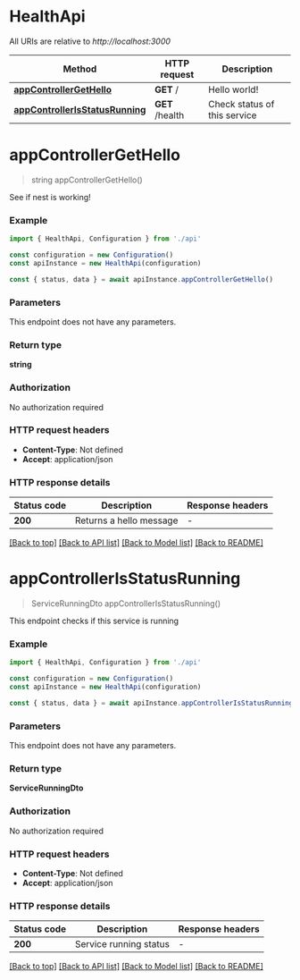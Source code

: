 # HealthApi

All URIs are relative to _http://localhost:3000_

| Method                                                            | HTTP request    | Description                  |
| ----------------------------------------------------------------- | --------------- | ---------------------------- |
| [**appControllerGetHello**](#appcontrollergethello)               | **GET** /       | Hello world!                 |
| [**appControllerIsStatusRunning**](#appcontrollerisstatusrunning) | **GET** /health | Check status of this service |

# **appControllerGetHello**

> string appControllerGetHello()

See if nest is working!

### Example

```typescript
import { HealthApi, Configuration } from './api'

const configuration = new Configuration()
const apiInstance = new HealthApi(configuration)

const { status, data } = await apiInstance.appControllerGetHello()
```

### Parameters

This endpoint does not have any parameters.

### Return type

**string**

### Authorization

No authorization required

### HTTP request headers

- **Content-Type**: Not defined
- **Accept**: application/json

### HTTP response details

| Status code | Description             | Response headers |
| ----------- | ----------------------- | ---------------- |
| **200**     | Returns a hello message | -                |

[[Back to top]](#) [[Back to API list]](../README.md#documentation-for-api-endpoints) [[Back to Model list]](../README.md#documentation-for-models) [[Back to README]](../README.md)

# **appControllerIsStatusRunning**

> ServiceRunningDto appControllerIsStatusRunning()

This endpoint checks if this service is running

### Example

```typescript
import { HealthApi, Configuration } from './api'

const configuration = new Configuration()
const apiInstance = new HealthApi(configuration)

const { status, data } = await apiInstance.appControllerIsStatusRunning()
```

### Parameters

This endpoint does not have any parameters.

### Return type

**ServiceRunningDto**

### Authorization

No authorization required

### HTTP request headers

- **Content-Type**: Not defined
- **Accept**: application/json

### HTTP response details

| Status code | Description            | Response headers |
| ----------- | ---------------------- | ---------------- |
| **200**     | Service running status | -                |

[[Back to top]](#) [[Back to API list]](../README.md#documentation-for-api-endpoints) [[Back to Model list]](../README.md#documentation-for-models) [[Back to README]](../README.md)
